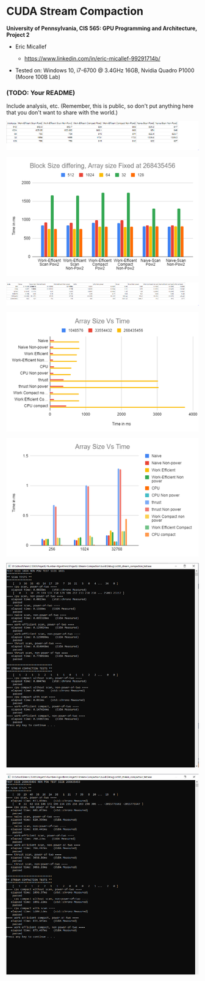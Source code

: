 CUDA Stream Compaction
======================

**University of Pennsylvania, CIS 565: GPU Programming and Architecture, Project 2**

* Eric Micallef
  * https://www.linkedin.com/in/eric-micallef-99291714b/
  
* Tested on: Windows 10, i7-6700 @ 3.4GHz 16GB, Nvidia Quadro P1000 (Moore 100B Lab)

### (TODO: Your README)

Include analysis, etc. (Remember, this is public, so don't put
anything here that you don't want to share with the world.)


![](img/differingblocksraw.PNG)

![](img/differingblocks.PNG)

![](img/graph_raw.PNG)

![](img/larger_graph.PNG)

![](img/smaller_graph.PNG)


![](img/moderate_test_result.PNG)

![](img/large_test_result.PNG)
